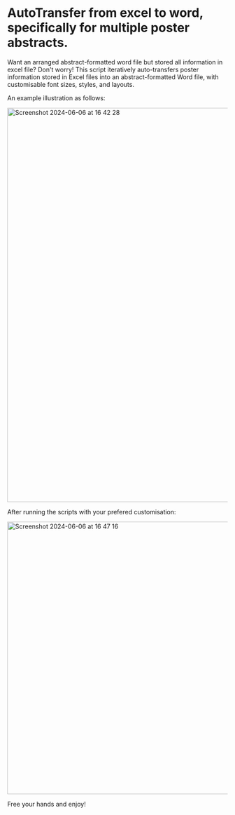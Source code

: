 # AutoTransfer from excel to word, specifically for multiple poster abstracts.

Want an arranged abstract-formatted word file but stored all information in excel file? Don't worry! This script iteratively auto-transfers poster information stored in Excel files into an abstract-formatted Word file, with customisable font sizes, styles, and layouts.

An example illustration as follows:

<img width="900" alt="Screenshot 2024-06-06 at 16 42 28" src="https://github.com/yiqing-xia/AutoTransfer_From_Excel_To_Word/assets/131156594/28f241b3-9b04-4f6d-9a94-880d9501e5fe">


After running the scripts with your prefered customisation:

<img width="622" alt="Screenshot 2024-06-06 at 16 47 16" src="https://github.com/yiqing-xia/AutoTransfer_From_Excel_To_Word/assets/131156594/d44bcec5-9dfa-4ace-965e-08bffb9ae4fc">


Free your hands and enjoy!
